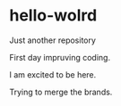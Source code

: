 # hello-wolrd
Just another repository

First day impruving coding.

I am excited to be here.

Trying to merge the brands.
